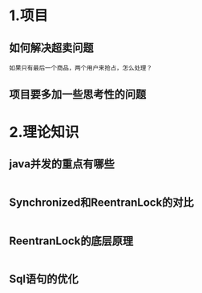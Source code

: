 # 1.项目

## 如何解决超卖问题

```
如果只有最后一个商品，两个用户来抢占，怎么处理？

```

## 项目要多加一些思考性的问题



# 2.理论知识

## java并发的重点有哪些

```

```

## Synchronized和ReentranLock的对比

```

```

## ReentranLock的底层原理

```

```

## Sql语句的优化

```

```
